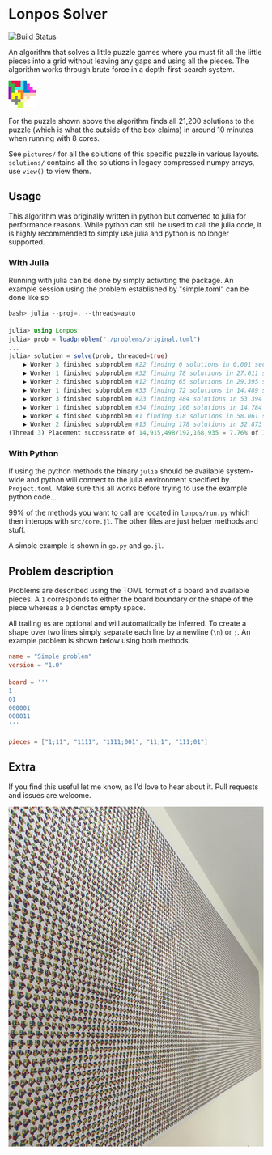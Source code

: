 # Lonpos Solver

[![Build Status](https://github.com/jrzingel/Lonpos/actions/workflows/CI.yml/badge.svg?branch=master)](https://github.com/jrzingel/lonpos/actions/workflows/CI.yml?query=branch%3Amaster)

An algorithm that solves a little puzzle games where you must fit all the little pieces into a grid without leaving any gaps and using all the pieces. The algorithm works through brute force in a depth-first-search system.

![my favourite solution](pictures/single.png)

For the puzzle shown above the algorithm finds all 21,200 solutions to the puzzle (which is what the outside of the box claims) in around 10 minutes when running with 8 cores. 

See `pictures/` for all the solutions of this specific puzzle in various layouts. `solutions/` contains all the solutions in legacy compressed numpy arrays, use `view()` to view them.

## Usage
This algorithm was originally written in python but converted to julia for performance reasons. While python can still be used to call the julia code, it is highly recommended to simply use julia and python is no longer supported. 

### With Julia
Running with julia can be done by simply activiting the package. An example session using the problem established by "simple.toml" can be done like so
```julia
bash> julia --proj=. --threads=auto

julia> using Lonpos
julia> prob = loadproblem("./problems/original.toml")
...
julia> solution = solve(prob, threaded=true)
    ▶ Worker 3 finished subproblem #22 finding 0 solutions in 0.001 seconds.
    ▶ Worker 1 finished subproblem #32 finding 78 solutions in 27.611 seconds.
    ▶ Worker 2 finished subproblem #12 finding 65 solutions in 29.395 seconds.
    ▶ Worker 1 finished subproblem #33 finding 72 solutions in 14.489 seconds.
    ▶ Worker 3 finished subproblem #23 finding 484 solutions in 53.394 seconds.
    ▶ Worker 1 finished subproblem #34 finding 166 solutions in 14.784 seconds.
    ▶ Worker 4 finished subproblem #1 finding 318 solutions in 58.061 seconds.
    ▶ Worker 2 finished subproblem #13 finding 178 solutions in 32.873 seconds.
(Thread 3) Placement successrate of 14,915,498/192,168,935 = 7.76% of 1361 solutions. 	[71.59 total seconds]
```

### With Python
If using the python methods the binary `julia` should be available system-wide and python will connect to the julia environment specified by `Project.toml`. Make sure this all works before trying to use the example python code...

99% of the methods you want to call are located in `lonpos/run.py` which then interops with `src/core.jl`. The other files are just helper methods and stuff.

A simple example is shown in `go.py` and `go.jl`.

## Problem description
Problems are described using the TOML format of a board and available pieces. A `1` corresponds to either the board boundary or the shape of the piece whereas a `0` denotes empty space.

All trailing `0`s are optional and will automatically be inferred. To create a shape over two lines simply separate each line by a newline (`\n`) or `;`. An example problem is shown below using both methods.

```TOML
name = "Simple problem"
version = "1.0"

board = '''
1
01
000001
000011
'''

pieces = ["1;11", "1111", "1111;001", "11;1", "111;01"]
```

## Extra
If you find this useful let me know, as I'd love to hear about it. Pull requests and issues are welcome.

![all solutions printed](pictures/printed.jpg)
